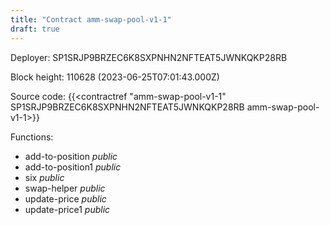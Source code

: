 ```yaml
---
title: "Contract amm-swap-pool-v1-1"
draft: true
---
```

Deployer: SP1SRJP9BRZEC6K8SXPNHN2NFTEAT5JWNKQKP28RB


 



Block height: 110628 (2023-06-25T07:01:43.000Z)

Source code: {{<contractref "amm-swap-pool-v1-1" SP1SRJP9BRZEC6K8SXPNHN2NFTEAT5JWNKQKP28RB amm-swap-pool-v1-1>}}

Functions:

* add-to-position _public_
* add-to-position1 _public_
* six _public_
* swap-helper _public_
* update-price _public_
* update-price1 _public_
